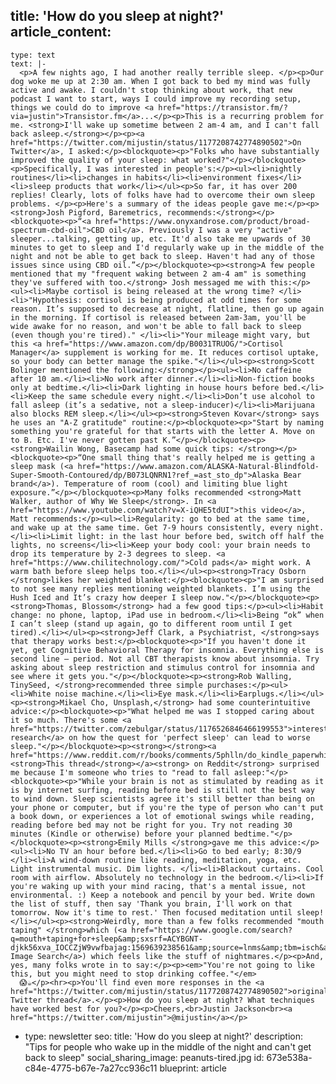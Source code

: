 title: 'How do you sleep at night?'
article_content:
  -
    type: text
    text: |-
      <p>A few nights ago, I had another really terrible sleep. </p><p>Our dog woke me up at 2:30 am. When I got back to bed my mind was fully active and awake. I couldn't stop thinking about work, that new podcast I want to start, ways I could improve my recording setup, things we could do to improve <a href="https://transistor.fm/?via=justin">Transistor.fm</a>...</p><p>This is a recurring problem for me. <strong>I'll wake up sometime between 2 am-4 am, and I can't fall back asleep.</strong></p><p><a href="https://twitter.com/mijustin/status/1177208742774890502">On Twitter</a>, I asked:</p><blockquote><p>"Folks who have substantially improved the quality of your sleep: what worked?"</p></blockquote><p>Specifically, I was interested in people's:</p><ul><li>nightly routines</li><li>changes in habits</li><li>environment fixes</li><li>sleep products that work</li></ul><p>So far, it has over 200 replies! Clearly, lots of folks have had to overcome their own sleep problems. </p><p>Here's a summary of the ideas people gave me:</p><p><strong>Josh Pigford, Baremetrics, recommends:</strong></p><blockquote><p>“<a href="https://www.onyxandrose.com/product/broad-spectrum-cbd-oil">CBD oil</a>. Previously I was a very "active" sleeper...talking, getting up, etc. It'd also take me upwards of 30 minutes to get to sleep and I'd regularly wake up in the middle of the night and not be able to get back to sleep. Haven't had any of those issues since using CBD oil.”</p></blockquote><p><strong>A few people mentioned that my "frequent waking between 2 am-4 am" is something they've suffered with too.</strong> Josh messaged me with this:</p><ul><li>Maybe cortisol is being released at the wrong time? </li><li>"Hypothesis: cortisol is being produced at odd times for some reason. It’s supposed to decrease at night, flatline, then go up again in the morning. If cortisol is released between 2am-3am, you'll be wide awake for no reason, and won't be able to fall back to sleep (even though you're tired)." </li><li>"Your mileage might vary, but this <a href="https://www.amazon.com/dp/B0031TRUOG/">Cortisol Manager</a> supplement is working for me. It reduces cortisol uptake, so your body can better manage the spike."</li></ul><p><strong>Scott Bolinger mentioned the following:</strong></p><ul><li>No caffeine after 10 am.</li><li>No work after dinner.</li><li>Non-fiction books only at bedtime.</li><li>Dark lighting in house hours before bed.</li><li>Keep the same schedule every night.</li><li>Don’t use alcohol to fall asleep (it’s a sedative, not a sleep-inducer)</li><li>Marijuana also blocks REM sleep.</li></ul><p><strong>Steven Kovar</strong> says he uses an "A-Z gratitude" routine:</p><blockquote><p>"Start by naming something you're grateful for that starts with the letter A. Move on to B. Etc. I've never gotten past K.”</p></blockquote><p><strong>Wailin Wong, Basecamp had some quick tips: </strong></p><blockquote><p>“One small thing that's really helped me is getting a sleep mask (<a href="https://www.amazon.com/ALASKA-Natural-Blindfold-Super-Smooth-Contoured/dp/B073LQNRN1?ref_=ast_sto_dp">Alaska Bear brand</a>). Temperature of room (cool) and limiting blue light exposure.”</p></blockquote><p>Many folks recommended <strong>Matt Walker, author of Why We Sleep</strong>. In <a href="https://www.youtube.com/watch?v=X-iQHE5tdUI">this video</a>, Matt recommends:</p><ul><li>Regularity: go to bed at the same time, and wake up at the same time. Get 7-9 hours consistently, every night.</li><li>Limit light: in the last hour before bed, switch off half the lights, no screens</li><li>Keep your body cool: your brain needs to drop its temperature by 2-3 degrees to sleep. <a href="https://www.chilitechnology.com/">Cold pads</a> might work. A warm bath before sleep helps too.</li></ul><p><strong>Tracy Osborn </strong>likes her weighted blanket:</p><blockquote><p>"I am surprised to not see many replies mentioning weighted blankets. I’m using the Hush Iced and It’s crazy how deeper I sleep now."</p></blockquote><p><strong>Thomas, Blossom</strong> had a few good tips:</p><ul><li>Habit change: no phone, laptop, iPad use in bedroom.</li><li>Being “ok” when I can’t sleep (stand up again, go to different room until I get tired).</li></ul><p><strong>Jeff Clark, a Psychiatrist, </strong>says that therapy works best:</p><blockquote><p>"If you haven't done it yet, get Cognitive Behavioral Therapy for insomnia. Everything else is second line – period. Not all CBT therapists know about insomnia. Try asking about sleep restriction and stimulus control for insomnia and see where it gets you."</p></blockquote><p><strong>Rob Walling, TinySeed, </strong>recommended three simple purchases:</p><ul><li>White noise machine.</li><li>Eye mask.</li><li>Earplugs.</li></ul><p><strong>Mikael Cho, Unsplash,</strong> had some counterintuitive advice:</p><blockquote><p>"What helped me was I stopped caring about it so much. There's some <a href="https://twitter.com/zebulgar/status/1176526846466199553">interesting research</a> on how the quest for 'perfect sleep' can lead to worse sleep."</p></blockquote><p><strong></strong><a href="https://www.reddit.com/r/books/comments/5phlln/do_kindle_paperwhites_hurt_your_ability_to_sleep/dcsb8ui/"><strong>This thread</strong></a><strong> on Reddit</strong> surprised me because I'm someone who tries to "read to fall asleep:"</p><blockquote><p>"While your brain is not as stimulated by reading as it is by internet surfing, reading before bed is still not the best way to wind down. Sleep scientists agree it's still better than being on your phone or computer, but if you're the type of person who can't put a book down, or experiences a lot of emotional swings while reading, reading before bed may not be right for you. Try not reading 30 minutes (Kindle or otherwise) before your planned bedtime."</p></blockquote><p><strong>Emily Mills </strong>gave me this advice:</p><ul><li>No TV an hour before bed.</li><li>Go to bed early; 8:30/9 </li><li>A wind-down routine like reading, meditation, yoga, etc. Light instrumental music. Dim lights. </li><li>Blackout curtains. Cool room with airflow. Absolutely no technology in the bedroom.</li><li>If you're waking up with your mind racing, that's a mental issue, not environmental. :) Keep a notebook and pencil by your bed. Write down the list of stuff, then say 'Thank you brain, I'll work on that tomorrow. Now it's time to rest.' Then focused meditation until sleep!</li></ul><p><strong>Weirdly, more than a few folks recommended "mouth taping" </strong>which (<a href="https://www.google.com/search?q=mouth+taping+for+sleep&amp;sxsrf=ACYBGNT-djkk56xva_IOCCZjW9vwfbajag:1569639238561&amp;source=lnms&amp;tbm=isch&amp;sa=X&amp;ved=0ahUKEwjbovXpwfLkAhVKnp4KHeeNAr4Q_AUIEigB&amp;biw=1278&amp;bih=797">Google Image Search</a>) which feels like the stuff of nightmares.</p><p>And, yes, many folks wrote in to say:</p><p><em>"You're not going to like this, but you might need to stop drinking coffee."</em>
      😱☕</p><hr><p>You'll find even more responses in the <a href="https://twitter.com/mijustin/status/1177208742774890502">original Twitter thread</a>.</p><p>How do you sleep at night? What techniques have worked best for you?</p><p>Cheers,<br>Justin Jackson<br><a href="https://twitter.com/mijustin">@mijustin</a></p>
  -
    type: newsletter
seo:
  title: 'How do you sleep at night?'
  description: "Tips for people who wake up in the middle of the night and can't get back to sleep"
social_sharing_image: peanuts-tired.jpg
id: 673e538a-c84e-4775-b67e-7a27cc936c11
blueprint: article

